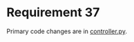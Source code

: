 # Requirement 37
Primary code changes are in [controller.py](https://github.com/lincolnschick/ML4MC/blob/main/src/GUI/controller.py).